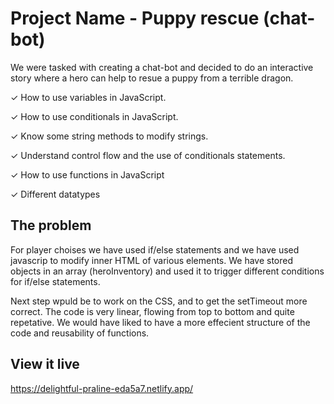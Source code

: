 # Project Name - Puppy rescue (chat-bot)

We were tasked with creating a chat-bot and decided to do an interactive story where a hero can help to resue a puppy from a terrible dragon.

✓ How to use variables in JavaScript.

✓ How to use conditionals in JavaScript.

✓ Know some string methods to modify strings.

✓ Understand control flow and the use of conditionals statements.

✓ How to use functions in JavaScript

✓ Different datatypes

## The problem

For player choises we have used if/else statements and we have used javascrip to modify inner HTML of various elements. We have stored objects in an array (heroInventory) and used it to trigger different conditions for if/else statements. 

Next step wpuld be to work on the CSS, and to get the setTimeout more correct. 
The code is very linear, flowing from top to bottom and quite repetative. We would have liked to have a more effecient structure of the code and reusability of functions. 

## View it live

https://delightful-praline-eda5a7.netlify.app/
